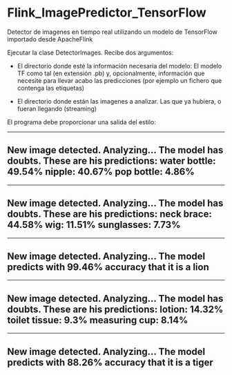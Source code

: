 # Flink_ImagePredictor_TensorFlow
Detector de imagenes en tiempo real utilizando un modelo de TensorFlow importado desde ApacheFlink

Ejecutar la clase DetectorImages. Recibe dos argumentos:

- El directorio donde esté la información necesaria del modelo: El modelo TF  como tal (en extensión .pb) y, opcionalmente, información que necesite para llevar acabo las predicciones (por ejemplo un fichero que contenga las etiquetas) 

- El directorio donde están las imagenes a analizar. Las que ya hubiera, o fueran llegando (streaming)

El programa debe proporcionar una salida del estilo:

-----------------------------------------
New image detected. Analyzing...
The model has doubts. These are his predictions:
	water bottle: 49.54%
	nipple: 40.67%
	pop bottle: 4.86%
-----------------------------------------

-----------------------------------------
New image detected. Analyzing...
The model has doubts. These are his predictions:
	neck brace: 44.58%
	wig: 11.51%
	sunglasses: 7.73%
-----------------------------------------

-----------------------------------------
New image detected. Analyzing...
The model predicts with 99.46% accuracy that it is a lion
-----------------------------------------

-----------------------------------------
New image detected. Analyzing...
The model has doubts. These are his predictions:
	lotion: 14.32%
	toilet tissue: 9.3%
	measuring cup: 8.14%
-----------------------------------------

-----------------------------------------
New image detected. Analyzing...
The model predicts with 88.26% accuracy that it is a tiger
-----------------------------------------



